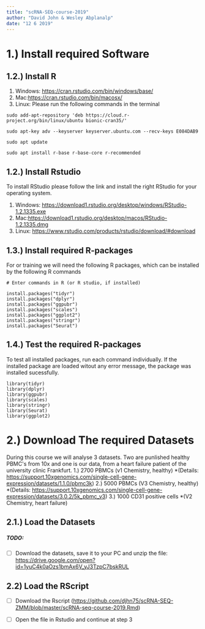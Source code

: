 ```yaml
---
title: "scRNA-SEQ-course-2019"
author: "David John & Wesley Abplanalp"
date: "12 6 2019"
---
```



# 1.) Install required Software
## 1.2.) Install R

1. Windows: <https://cran.rstudio.com/bin/windows/base/>
2. Mac:<https://cran.rstudio.com/bin/macosx/>
3. Linux: Please run the following commands in the terminal
```{shell}
sudo add-apt-repository 'deb https://cloud.r-project.org/bin/linux/ubuntu bionic-cran35/'

sudo apt-key adv --keyserver keyserver.ubuntu.com --recv-keys E084DAB9

sudo apt update

sudo apt install r-base r-base-core r-recommended
```

## 1.2.) Install Rstudio

To install RStudio please follow the link and install the right RStudio for your operating system.

1. Windows: <https://download1.rstudio.org/desktop/windows/RStudio-1.2.1335.exe>
2. Mac:<https://download1.rstudio.org/desktop/macos/RStudio-1.2.1335.dmg>
3. Linux: <https://www.rstudio.com/products/rstudio/download/#download>

## 1.3.) Install required R-packages

For or training we will need the following R packages, which can be installed by the following R commands
```{r}
# Enter commands in R (or R studio, if installed)

install.packages("tidyr")
install.packages("dplyr")
install.packages("ggpubr")
install.packages("scales")
install.packages("ggplot2")
install.packages("stringr")
install.packages("Seurat")

```


## 1.4.) Test the required R-packages

To test all installed packages, run each command individually. 
If the installed package are loaded witout any error message, the package was installed sucessfully. 
```{r}
library(tidyr)
library(dplyr)
library(ggpubr)
library(scales)
library(stringr)
library(Seurat)
library(ggplot2)
```

# 2.) Download The required Datasets

During this course we will analyse 3 datasets. Two are punlished healthy PBMC's from 10x and one is our data, from a heart failure patient of the university clinic Frankfurt.
1.) 2700 PBMCs (v1 Chemistry, healthy) 
*(Details: <https://support.10xgenomics.com/single-cell-gene-expression/datasets/1.1.0/pbmc3k>)
2.) 5000 PBMCs (V3 Chemistry, healthy) 
*(Details: <https://support.10xgenomics.com/single-cell-gene-expression/datasets/3.0.2/5k_pbmc_v3>)
3.) 1000 CD31 positive cells 
*(V2 Chemistry, heart failure)


## 2.1.) Load the Datasets
##### TODO:
- [ ] Download the datasets, save it to your PC and unzip the file:
<https://drive.google.com/open?id=1yuC4k0aOzs1bmAx6V_yJ3TzpC7bskRUL>


## 2.2) Load the RScript
-[ ] Download the Rscript (<https://github.com/djhn75/scRNA-SEQ-ZMM/blob/master/scRNA-seq-course-2019.Rmd>) 
-[ ] Open the file in Rstudio and continue at step 3




